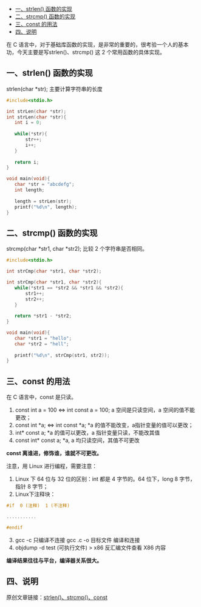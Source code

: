 - [一、strlen() 函数的实现](#一strlen-函数的实现)
- [二、strcmp() 函数的实现](#二strcmp-函数的实现)
- [三、const 的用法](#三const-的用法)
- [四、说明](#四说明)

在 C 语言中，对于基础库函数的实现，是非常的重要的，很考验一个人的基本功，今天主要是写strlen()、strcmp() 这 2 个常用函数的具体实现。

## 一、strlen() 函数的实现

strlen(char  *str); 主要计算字符串的长度

```c
#include<stdio.h>

int strLen(char *str);
int strLen(char *str){
   int i = 0;
   
   while(*str){
       str++;
       i++;
   }
   
   return i;
}

void main(void){
   char *str = "abcdefg";
   int length;
   
   length = strLen(str);
   printf("%d\n", length);
}
```

## 二、strcmp() 函数的实现

strcmp(char *str1, char *str2); 比较 2 个字符串是否相同。

```c
#include<stdio.h>

int strCmp(char *str1, char *str2);

int strCmp(char *str1, char *str2){
   while(*str1 == *str2 && *str1 && *str2){
       str1++;
       str2++;
   }
   
   return *str1 - *str2;
}

void main(void){
   char *str1 = "hello";
   char *str2 = "hell";
   
   printf("%d\n", strCmp(str1, str2));
}
```

## 三、const 的用法

在 C 语言中，const 是只读。

1. const int a = 100 <=> int const a = 100;  a 空间是只读空间，a 空间的值不能更改；
2. const int *a; <=> int const *a;  *a 的值不能改变，a指针变量的值可以更改；
3. int* const a;  *a 的值可以更改，a 指针变量只读，不能改其值
4. const int* const a;   *a, a 均只读空间，其值不可更改

**const 离谁进，修饰谁，谁就不可更改。**

注意，用 Linux 进行编程，需要注意：

1. Linux 下 64 位与 32 位的区别：int 都是 4 字节的。64 位下，long 8 字节， 指针 8 字节；
2. Linux下注释块：

```c
#if  0 (注释)  1 (不注释)

...........   

#endif 
```

3. gcc -c 只编译不连接  gcc   .c   -o  目标文件 编译和连接
4. objdump -d test (可执行文件) > x86  反汇编文件查看 X86 内容

**编译结果往往与平台，编译器关系很大。**

## 四、说明

原创文章链接：[strlen()、strcmp()、const](https://mp.weixin.qq.com/s?__biz=MzUxMzkyNDk0Ng==&mid=2247483676&idx=1&sn=c39b0edea41d37e4307d167fdc27ff6f&chksm=f94c8b21ce3b0237b16f899dc228989ce91ff48a98ff172aa52c4fdf0b3072e2caa84bedf2dc&scene=21#wechat_redirect)
